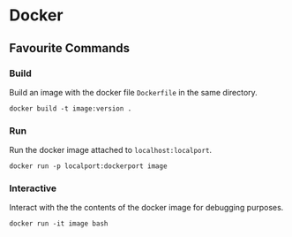 # Docker

## Favourite Commands

### Build

Build an image with the docker file `Dockerfile` in the same directory.
```console
docker build -t image:version .
```

### Run

Run the docker image attached to `localhost:localport`.
```console
docker run -p localport:dockerport image
```

### Interactive

Interact with the the contents of the docker image for debugging purposes.
```console
docker run -it image bash
```
